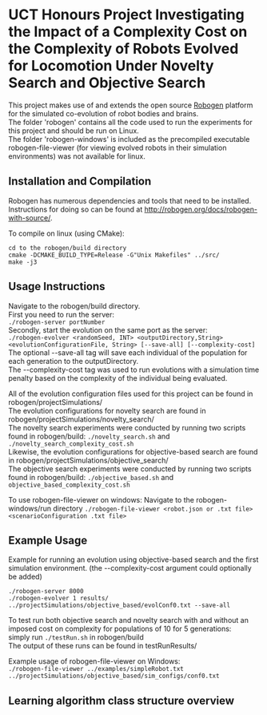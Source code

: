 # UCT Honours Project Investigating the Impact of a Complexity Cost on the Complexity of Robots Evolved for Locomotion Under Novelty Search and Objective Search

This project makes use of and extends the open source [Robogen](https://github.com/lis-epfl/robogen) platform for the simulated co-evolution of robot bodies and brains.  
The folder 'robogen' contains all the code used to run the experiments for this project and should be run on Linux.  
The folder 'robogen-windows' is included as the precompiled executable robogen-file-viewer (for viewing evolved robots in their simulation environments) was not available for linux.  

## Installation and Compilation

Robogen has numerous dependencies and tools that need to be installed. Instructions for doing so can be found at http://robogen.org/docs/robogen-with-source/.  

To compile on linux (using CMake):  
```
cd to the robogen/build directory
cmake -DCMAKE_BUILD_TYPE=Release -G"Unix Makefiles" ../src/
make -j3
```
## Usage Instructions
Navigate to the robogen/build directory.  
First you need to run the server:  
`./robogen-server portNumber`  
Secondly, start the evolution on the same port as the server:  
`./robogen-evolver <randomSeed, INT> <outputDirectory,String> <evolutionConfigurationFile, String> [--save-all] [--complexity-cost] ` 
The optional --save-all tag will save each individual of the population for each generation to the outputDirectory.  
The --complexity-cost tag was used to run evolutions with a simulation time penalty based on the complexity of the individual being evaluated.  

All of the evolution configuration files used for this project can be found in robogen/projectSimulations/  
The evolution configurations for novelty search are found in robogen/projectSimulations/novelty_search/  
The novelty search experiments were conducted by running two scripts found in robogen/build: `./novelty_search.sh` and `./novelty_search_complexity_cost.sh`  
Likewise, the evolution configurations for objective-based search are found in robogen/projectSimulations/objective_search/  
The objective search experiments were conducted by running two scripts found in robogen/build: `./objective_based.sh` and `objective_based_complexity_cost.sh`  

To use robogen-file-viewer on windows:
Navigate to the robogen-windows/run directory
`./robogen-file-viewer <robot.json or .txt file> <scenarioConfiguration .txt file>`

## Example Usage
Example for running an evolution using objective-based search and the first simulation environment. (the --complexity-cost argument could optionally be added)  
```
./robogen-server 8000  
./robogen-evolver 1 results/ ../projectSimulations/objective_based/evolConf0.txt --save-all  
```
  
To test run both objective search and novelty search with and without an imposed cost on complexity for populations of 10 for 5 generations:  
simply run `./testRun.sh` in robogen/build  
The output of these runs can be found in testRunResults/  
  
Example usage of robogen-file-viewer on Windows:  
`./robogen-file-viewer ../examples/simpleRobot.txt ../projectSimulations/objective_based/sim_configs/conf0.txt`  

## Learning algorithm class structure overview
